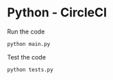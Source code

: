 # Python - CircleCI

Run the code
```sh
python main.py
```

Test the code
```sh
python tests.py
```
